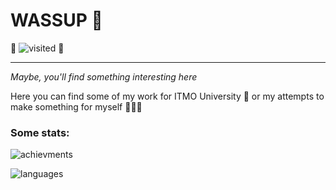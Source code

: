 # **WASSUP** 👋
🐸 ![visited](https://komarev.com/ghpvc/?username=JabaJabila&label=VISITED+ME:&style=flat&color=green) 🐸
____________________________________________

_Maybe, you'll find something interesting here_

Here you can find some of my work for ITMO University 🏫 or my attempts to make something for myself 👨🏻‍💻

### Some stats:

![achievments](https://github-profile-trophy.vercel.app/?username=JabaJabila&rows=1&hide=stars&column=8)

![languages](https://github-readme-stats.vercel.app/api/top-langs/?username=JabaJabila&langs_count=18&exclude_repo=ITMO_Cpp_Labs_2sem,ITMO_AppliedMath,TMO_Physics_models_4sem)
